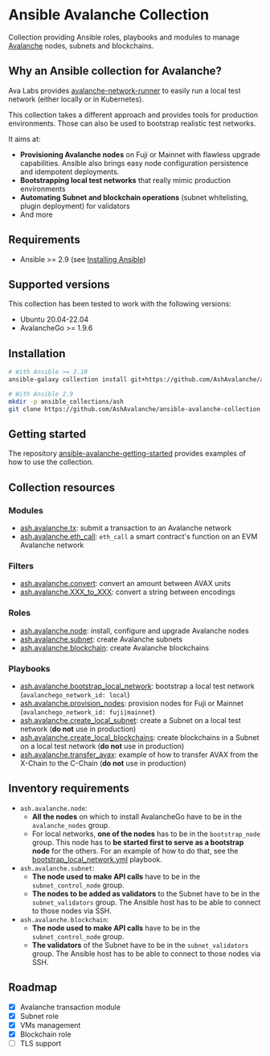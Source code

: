 # Ansible Avalanche Collection

Collection providing Ansible roles, playbooks and modules to manage [Avalanche](https://docs.avax.network/) nodes, subnets and blockchains.

## Why an Ansible collection for Avalanche?

Ava Labs provides [avalanche-network-runner](https://github.com/ava-labs/avalanche-network-runner) to easily run a local test network (either locally or in Kubernetes).

This collection takes a different approach and provides tools for production environments. Those can also be used to bootstrap realistic test networks.

It aims at:

- **Provisioning Avalanche nodes** on Fuji or Mainnet with flawless upgrade capabilities. Ansible also brings easy node configuration persistence and idempotent deployments.
- **Bootstrapping local test networks** that really mimic production environments
- **Automating Subnet and blockchain operations** (subnet whitelisting, plugin deployment) for validators
- And more

## Requirements

- Ansible >= 2.9 (see [Installing Ansible](https://docs.ansible.com/ansible/latest/installation_guide/intro_installation.html))

## Supported versions

This collection has been tested to work with the following versions:

- Ubuntu 20.04-22.04
- AvalancheGo >= 1.9.6

## Installation

```sh
# With Ansible >= 2.10
ansible-galaxy collection install git+https://github.com/AshAvalanche/ansible-avalanche-collection.git

# With Ansible 2.9
mkdir -p ansible_collections/ash
git clone https://github.com/AshAvalanche/ansible-avalanche-collection.git ansible_collections/ash/avalanche
```

## Getting started

The repository [ansible-avalanche-getting-started](https://github.com/AshAvalanche/ansible-avalanche-getting-started) provides examples of how to use the collection.

## Collection resources

### Modules

- [ash.avalanche.tx](./plugins/modules): submit a transaction to an Avalanche network
- [ash.avalanche.eth_call](./plugins/modules): `eth_call` a smart contract's function on an EVM Avalanche network

### Filters

- [ash.avalanche.convert](./plugins/filter): convert an amount between AVAX units
- [ash.avalanche.XXX_to_XXX](./plugins/filter): convert a string between encodings

### Roles

- [ash.avalanche.node](./roles/node): install, configure and upgrade Avalanche nodes
- [ash.avalanche.subnet](./roles/subnet): create Avalanche subnets
- [ash.avalanche.blockchain](./roles/blockchain): create Avalanche blockchains

### Playbooks

- [ash.avalanche.bootstrap_local_network](./playbooks/bootstrap_local_network.yml): bootstrap a local test network (`avalanchego_network_id: local`)
- [ash.avalanche.provision_nodes](./playbooks/provision_nodes.yml): provision nodes for Fuji or Mainnet (`avalanchego_network_id: fuji|mainnet`)
- [ash.avalanche.create_local_subnet](./playbooks/create_local_subnet.yml): create a Subnet on a local test network (**do not** use in production)
- [ash.avalanche.create_local_blockchains](./playbooks/create_local_blockchains.yml): create blockchains in a Subnet on a local test network (**do not** use in production)
- [ash.avalanche.transfer_avax](./playbooks/transfer_avax.yml): example of how to transfer AVAX from the X-Chain to the C-Chain (**do not** use in production)

## Inventory requirements

- `ash.avalanche.node`:
  - **All the nodes** on which to install AvalancheGo have to be in the `avalanche_nodes` group.
  - For local networks, **one of the nodes** has to be in the `bootstrap_node` group. This node has to **be started first to serve as a bootstrap node** for the others. For an example of how to do that, see the [bootstrap_local_network.yml](../../playbooks/bootstrap_local_network.yml) playbook.
- `ash.avalanche.subnet`:
  - **The node used to make API calls** have to be in the `subnet_control_node` group.
  - **The nodes to be added as validators** to the Subnet have to be in the `subnet_validators` group. The Ansible host has to be able to connect to those nodes via SSH.
- `ash.avalanche.blockchain`:
  - **The node used to make API calls** have to be in the `subnet_control_node` group.
  - **The validators** of the Subnet have to be in the `subnet_validators` group. The Ansible host has to be able to connect to those nodes via SSH.

## Roadmap

- [x] Avalanche transaction module
- [x] Subnet role
- [x] VMs management
- [x] Blockchain role
- [ ] TLS support

